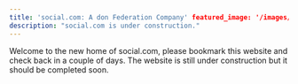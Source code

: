 ```yaml
---
title: 'social.com: A don Federation Company' featured_image: '/images/gohugo-default-sample-hero-image.jpg'
description: "social.com is under construction."
---
```


Welcome to the new home of social.com, please bookmark this website and check back in a couple of days. The website is
still under construction but it should be completed soon.
